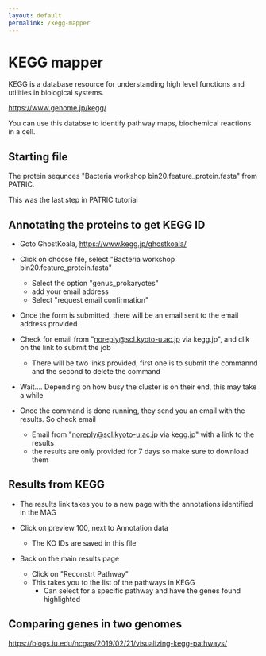 ```yaml
---
layout: default
permalink: /kegg-mapper
---
```


# KEGG mapper 

KEGG is a database resource for understanding high level functions and 
utilities in biological systems. 

https://www.genome.jp/kegg/

You can use this databse to identify pathway maps, biochemical reactions 
in a cell. 

## Starting file

The protein sequnces "Bacteria workshop 
bin20.feature_protein.fasta" from PATRIC. 

This was the last step in PATRIC tutorial

## Annotating the proteins to get KEGG ID
- Goto GhostKoala, https://www.kegg.jp/ghostkoala/
- Click on choose file, select "Bacteria workshop 
bin20.feature_protein.fasta" 
	- Select the option "genus_prokaryotes"
	- add your email address 
	- Select "request email confirmation"

- Once the form is submitted, there will be an email sent to the email 
address provided
- Check for email from "noreply@scl.kyoto-u.ac.jp via kegg.jp", and clik 
on the link to submit the job
	- There will be two links provided, first one is to submit the 
commannd and the second to delete the command 

- Wait.... Depending on how busy the cluster is on their end, this may 
take a while

- Once the command is done running, they send you an email with the 
results. So check email 
	- Email from "noreply@scl.kyoto-u.ac.jp via kegg.jp" with a link 
to the results 
	- the results are only provided for 7 days so make sure to 
download them 

 
## Results from KEGG
- The results link takes you to a new page with the annotations identified in the MAG
- Click on preview 100, next to Annotation data
	- The KO IDs are saved in this file

- Back on the main results page
	- Click on "Reconstrt Pathway" 
	- This takes you to the list of the pathways in KEGG
		- Can select for a specific pathway and have the genes found highlighted

## Comparing genes in two genomes 
https://blogs.iu.edu/ncgas/2019/02/21/visualizing-kegg-pathways/
